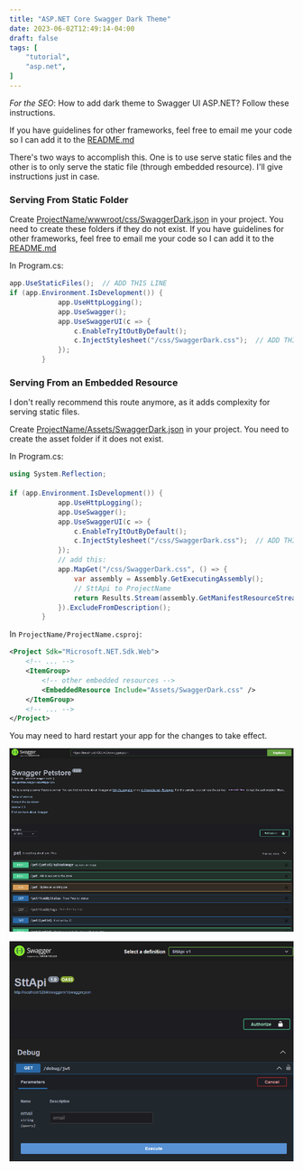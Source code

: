 ```yaml
---
title: "ASP.NET Core Swagger Dark Theme"
date: 2023-06-02T12:49:14-04:00
draft: false
tags: [
    "tutorial",
    "asp.net",
]
---
```


_For the SEO_: How to add dark theme to Swagger UI ASP.NET? Follow these instructions.

If you have guidelines for other frameworks, feel free to email me your code so I can add it to the [README.md](https://github.com/elibroftw/SwaggerDark/tree/master)

There's two ways to accomplish this. One is to use serve static files and the other is to only serve the static file (through embedded resource). I'll give instructions just in case.

### Serving From Static Folder

Create [ProjectName/wwwroot/css/SwaggerDark.json](https://github.com/elibroftw/SwaggerDark/blob/master/SwaggerDark.css) in your project. You need to create these folders if they do not exist. If you have guidelines for other frameworks, feel free to email me your code so I can add it to the [README.md](https://github.com/elibroftw/SwaggerDark/tree/master)

In Program.cs:

```cs
app.UseStaticFiles();  // ADD THIS LINE
if (app.Environment.IsDevelopment()) {
            app.UseHttpLogging();
            app.UseSwagger();
            app.UseSwaggerUI(c => {
                c.EnableTryItOutByDefault();
                c.InjectStylesheet("/css/SwaggerDark.css");  // ADD THIS LINE
            });
        }
```

### Serving From an Embedded Resource

I don't really recommend this route anymore, as it adds complexity for serving static files.

Create [ProjectName/Assets/SwaggerDark.json](https://github.com/elibroftw/SwaggerDark/blob/master/SwaggerDark.css) in your project. You need to create the asset folder if it does not exist.

In Program.cs:

```cs
using System.Reflection;

if (app.Environment.IsDevelopment()) {
            app.UseHttpLogging();
            app.UseSwagger();
            app.UseSwaggerUI(c => {
                c.EnableTryItOutByDefault();
                c.InjectStylesheet("/css/SwaggerDark.css");  // ADD THIS LINE
            });
            // add this:
            app.MapGet("/css/SwaggerDark.css", () => {
                var assembly = Assembly.GetExecutingAssembly();
                // SttApi to ProjectName
                return Results.Stream(assembly.GetManifestResourceStream("SttApi.Assets.SwaggerDark.css")!, "text/css");
            }).ExcludeFromDescription();
        }
```

In `ProjectName/ProjectName.csproj`:

```xml
<Project Sdk="Microsoft.NET.Sdk.Web">
    <!-- ... -->
    <ItemGroup>
        <!-- other embedded resources -->
        <EmbeddedResource Include="Assets/SwaggerDark.css" />
    </ItemGroup>
    <!-- ... -->
</Project>
```

You may need to hard restart your app for the changes to take effect.

![Screenshot 1 of Swagger Dark Theme](https://raw.githubusercontent.com/Amoenus/SwaggerDark/master/SwaggerDark.png "Swagger Dark Theme Screenshot 1")

![Screenshot 2 of Swagger Dark Theme](https://raw.githubusercontent.com/elibroftw/SwaggerDark/master/SwaggerDark2.png "Swagger Dark Theme Screenshot 2")
